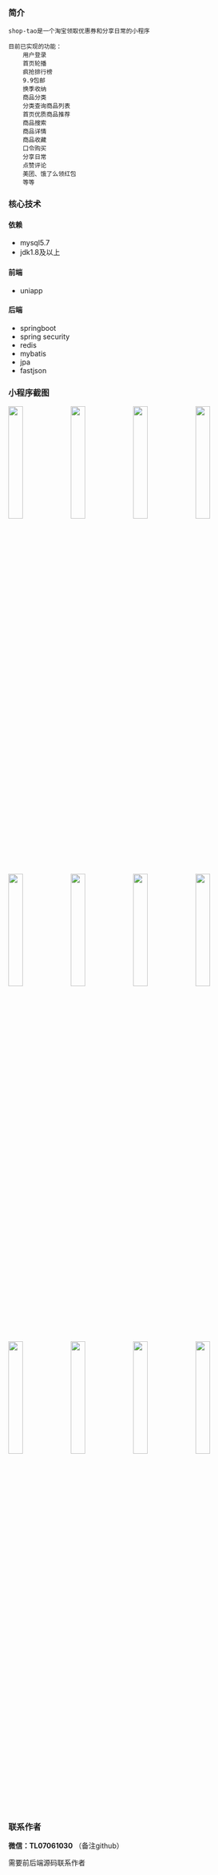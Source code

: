 ### 简介
    shop-tao是一个淘宝领取优惠券和分享日常的小程序

    目前已实现的功能：
        用户登录
        首页轮播
        疯抢排行榜
        9.9包邮
        换季收纳
        商品分类
        分类查询商品列表
        首页优质商品推荐
        商品搜索
        商品详情
        商品收藏
        口令购买
        分享日常
        点赞评论
        美团、饿了么领红包
        等等

### 核心技术
#### 依赖
- mysql5.7
- jdk1.8及以上
#### 前端
- uniapp
#### 后端
- springboot
- spring security
- redis
- mybatis
- jpa
- fastjson

### 小程序截图
<div style="width: 100%;">
    <img style="width: 24%;" src="https://gitee.com/lianyiming/shop-tao/raw/master/imgs/BE6368468DBDD0162DF148976CF4A2FA.jpg"></img>
    <img style="width: 24%;" src="https://gitee.com/lianyiming/shop-tao/raw/master/imgs/F64FEA44FB63E5B1825E5D1BD7F50FCC.jpg"></img>
    <img style="width: 24%;" src="https://gitee.com/lianyiming/shop-tao/raw/master/imgs/7ADB8EF7310CE75DDE96125BADBEC8D2.jpg"></img>
    <img style="width: 24%;" src="https://gitee.com/lianyiming/shop-tao/raw/master/imgs/CEDA59C750D8B3D85E1E3F3D929392E9.jpg"></img>
</div>
<div style="width: 100%;">
    <img style="width: 24%;" src="https://gitee.com/lianyiming/shop-tao/raw/master/imgs/41BBE6637AE0095436A095A33583F146.jpg"></img>
    <img style="width: 24%;" src="https://gitee.com/lianyiming/shop-tao/raw/master/imgs/3795E7F3F046A78A502FC66F17BA9407.jpg"></img>
    <img style="width: 24%;" src="https://gitee.com/lianyiming/shop-tao/raw/master/imgs/22FB226EFC5FD8452F860E46E22274B4.jpg"></img>
    <img style="width: 24%;" src="https://gitee.com/lianyiming/shop-tao/raw/master/imgs/6BA79476C1C4B995704D50656F91F7CE.jpg"></img>
</div>
<div style="width: 100%;">
    <img style="width: 24%;" src="https://gitee.com/lianyiming/shop-tao/raw/master/imgs/99B9CA740C44D01656C0B4B926A91B93.jpg"></img>
    <img style="width: 24%;" src="https://gitee.com/lianyiming/shop-tao/raw/master/imgs/9AD0D71AE5E032B57FCF778991BF42B9.jpg"></img>
    <img style="width: 24%;" src="https://gitee.com/lianyiming/shop-tao/raw/master/imgs/59A7D1CB8F51D24A5271FB9792F09D18.jpg"></img>
    <img style="width: 24%;" src="https://gitee.com/lianyiming/shop-tao/raw/master/imgs/11742A683858BFD4B840F220106083F2.jpg"></img>
</div>

### 联系作者
 **微信：TL07061030** （备注github）

需要前后端源码联系作者

